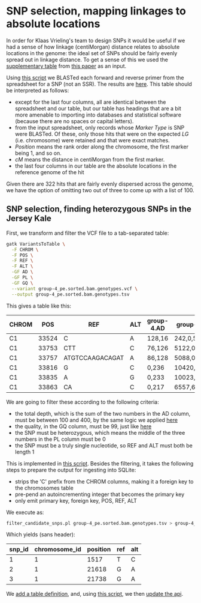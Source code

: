 SNP selection, mapping linkages to absolute locations
=====================================================

In order for Klaas Vrieling's team to design SNPs it would be useful if we had a sense
of how linkage (centiMorgan) distance relates to absolute locations in the genome:
the ideal set of SNPs should be fairly evenly spread out in linkage distance. To get
a sense of this we used the [supplementary table](12864_2012_4560_MOESM1_ESM.xls) from
[this paper](https://doi.org/10.1186/1471-2164-13-523) as an input.

Using [this script](../../script/blast_gene_map.pl) we BLASTed each forward and reverse
primer from the spreadsheet for a SNP (not an SSR). The results are [here](linkages_to_abs.tsv).
This table should be interpreted as follows:

- except for the last four columns, all are identical between the spreadsheet and our table,
  but our table has headings that are a bit more amenable to importing into databases and
  statistical software (because there are no spaces or capital letters).
- from the input spreadsheet, only records whose *Marker Type* is SNP were BLASTed. Of these,
  only those hits that were on the expected *LG* (i.e. chromosome) were retained and that were
  exact matches.
- *Position* means the rank order along the chromosome, the first marker being 1, and so on.
- *cM* means the distance in centiMorgan from the first marker.
- the last four columns in our table are the absolute locations in the reference genome of
  the hit

Given there are 322 hits that are fairly evenly dispersed across the genome, we have the
option of omitting two out of three to come up with a list of 100.

SNP selection, finding heterozygous SNPs in the Jersey Kale
-----------------------------------------------------------

First, we transform and filter the VCF file to a tab-separated table:

```bash
gatk VariantsToTable \
  -F CHROM \
  -F POS \
  -F REF \
  -F ALT \
  -GF AD \
  -GF PL \
  -GF GQ \
  --variant group-4_pe.sorted.bam.genotypes.vcf \
  --output group-4_pe.sorted.bam.genotypes.tsv 
```

This gives a table like this:

| CHROM | POS   | REF             | ALT | group-4.AD | group-4.PL  | group-4.GQ |
|-------|-------|-----------------|-----|------------|-------------|------------|
| C1    | 33524 | C               | A   | 128,16     | 242,0,5162  | 99         |
| C1    | 33753 | CTT             | C   | 76,126     | 5122,0,2797 | 99         |
| C1    | 33757 | ATGTCCAAGACAGAT | A   | 86,128     | 5088,0,3255 | 99         |
| C1    | 33816 | G               | C   | 0,236      | 10420,710,0 | 99         |
| C1    | 33835 | A               | G   | 0,233      | 10023,699,0 | 99         |
| C1    | 33863 | CA              | C   | 0,217      | 6557,652,0  | 99         |

We are going to filter these according to the following criteria:

- the total depth, which is the sum of the two numbers in the AD column, must be between
  100 and 400, by the same logic we applied [here](https://github.com/naturalis/brassica-snps/blob/master/script/QTLseqr.R#L56-L57)
- the quality, in the GQ column, must be 99, just like [here](https://github.com/naturalis/brassica-snps/blob/master/script/QTLseqr.R#L59)
- the SNP must be heterozygous, which means the middle of the three numbers in the PL
  column must be 0
- the SNP must be a truly single nucleotide, so REF and ALT must both be length 1

This is implemented in [this script](../../script/filter_candidate_snps.pl). Besides the filtering,
it takes the following steps to prepare the output for ingesting into SQLite:

- strips the 'C' prefix from the CHROM columns, making it a foreign key to the chromosomes table
- pre-pend an autoincrementing integer that becomes the primary key
- only emit primary key, foreign key, POS, REF, ALT

We execute as:

```bash
filter_candidate_snps.pl group-4_pe.sorted.bam.genotypes.tsv > group-4_pe.sorted.bam.genotypes.filtered.tsv
```

Which yields (sans header):

| snp_id | chromosome_id | position | ref | alt |
|--------|---------------|----------|-----|-----|
| 1      | 1             | 1517     | T   | C   |
| 2      | 1             | 21618    | G   | A   |
| 3      | 1             | 21738    | G   | A   |

We [add a table definition](https://github.com/naturalis/brassica-snps/commit/cdf480c8ff40e0b188058f63cc8000bf6b09e2e2),
and, using [this script](../../sql/make_dbix_api.sh), we then
[update the api](https://github.com/naturalis/brassica-snps/commit/46578876f1e4f8914cbcc2ac0f1b14bdd094bbad).
